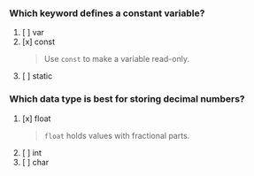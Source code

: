 ### Which keyword defines a constant variable?
1. [ ] var
1. [x] const
    > Use `const` to make a variable read-only.
1. [ ] static

### Which data type is best for storing decimal numbers?
1. [x] float
    > `float` holds values with fractional parts.
1. [ ] int
1. [ ] char
